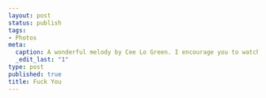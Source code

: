 ```yaml
--- 
layout: post
status: publish
tags: 
- Photos
meta: 
  caption: A wonderful melody by Cee Lo Green. I encourage you to watch it with speakers blaring as I did. Soooooo good.
  _edit_last: "1"
type: post
published: true
title: Fuck You
---
```

<object width="500" height="306"><param name="movie" value="http://www.youtube.com/v/CAV0XrbEwNc?fs=1&amp;hl=en_US&amp;rel=0"></param><param name="allowFullScreen" value="true"></param><param name="allowscriptaccess" value="always"></param><embed src="http://www.youtube.com/v/CAV0XrbEwNc?fs=1&amp;hl=en_US&amp;rel=0" type="application/x-shockwave-flash" allowscriptaccess="always" allowfullscreen="true" width="500" height="306"></embed></object>
